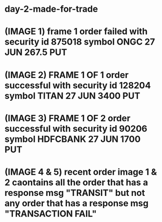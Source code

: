 # day-2-made-for-trade

# (IMAGE 1) frame 1 order failed with security id 875018 symbol ONGC 27 JUN 267.5 PUT

# (IMAGE 2) FRAME 1 OF 1 order successful with security id 128204 symbol TITAN 27 JUN 3400 PUT

# (IMAGE 3) FRAME 1 OF 2 order successful with security id 90206 symbol HDFCBANK 27 JUN 1700 PUT 

# (IMAGE 4 & 5) recent order image 1 & 2 caontains all the order that has a response msg "TRANSIT" but not any order that has a response msg "TRANSACTION FAIL"
